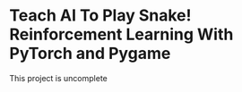 # Teach AI To Play Snake! Reinforcement Learning With PyTorch and Pygame

This project is uncomplete
